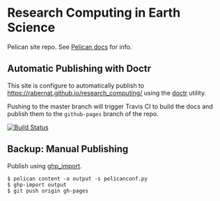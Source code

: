 # Research Computing in Earth Science

Pelican site repo. See [Pelican docs](http://pelican.readthedocs.io/) for
info.

## Automatic Publishing with Doctr

This site is configure to automatically publish to
https://rabernat.github.io/research_computing/
using the [doctr](https://github.com/drdoctr/doctr) utility.

Pushing to the master branch will trigger Travis CI to build the docs and
publish them to the `github-pages` branch of the repo.

[![Build Status](https://travis-ci.org/rabernat/research_computing.svg?branch=master)](https://travis-ci.org/rabernat/research_computing)

## Backup: Manual Publishing

Publish using [ghp_import](https://github.com/davisp/ghp-import).

    $ pelican content -o output -s pelicanconf.py
    $ ghp-import output
    $ git push origin gh-pages
